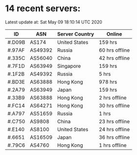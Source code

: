 # 14 recent servers:

Latest update at: Sat May 09 18:10:14 UTC 2020

| ID | ASN | Server Country | Online |
| -- | --- | -------------- | ------ |
| #.D09B | AS174 | United States | 159 hrs |
| #.97AF | AS49392 | Russia | 60 hrs offline |
| #.335C | AS56040 | China | 42 hrs offline |
| #.7F1D | AS63949 | Singapore | 159 hrs |
| #.1F2B | AS49392 | Russia | 5 hrs |
| #.BD3E | AS63888 | Hong Kong | 978 hrs |
| #.2A79 | AS63949 | Japan | 159 hrs |
| #.33B9 | AS63888 | Hong Kong | 2 hrs offline |
| #.FC14 | AS64271 | Hong Kong | 30 hrs offline |
| #.A797 | AS51659 | Russia | 1 hrs |
| #.C750 | AS9808 | China | 23 hrs offline |
| #.E140 | AS8100 | United States | 24 hrs offline |
| #.6651 | AS16509 | Japan | 36 hrs offline |
| #.79C6 | AS4760 | Hong Kong | 1 hrs offline |

